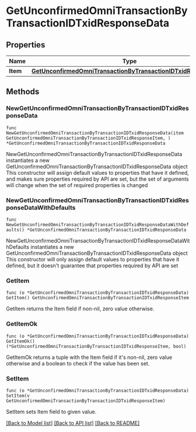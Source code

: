 # GetUnconfirmedOmniTransactionByTransactionIDTxidResponseData

## Properties

Name | Type | Description | Notes
------------ | ------------- | ------------- | -------------
**Item** | [**GetUnconfirmedOmniTransactionByTransactionIDTxidResponseItem**](GetUnconfirmedOmniTransactionByTransactionIDTxidResponseItem.md) |  | 

## Methods

### NewGetUnconfirmedOmniTransactionByTransactionIDTxidResponseData

`func NewGetUnconfirmedOmniTransactionByTransactionIDTxidResponseData(item GetUnconfirmedOmniTransactionByTransactionIDTxidResponseItem, ) *GetUnconfirmedOmniTransactionByTransactionIDTxidResponseData`

NewGetUnconfirmedOmniTransactionByTransactionIDTxidResponseData instantiates a new GetUnconfirmedOmniTransactionByTransactionIDTxidResponseData object
This constructor will assign default values to properties that have it defined,
and makes sure properties required by API are set, but the set of arguments
will change when the set of required properties is changed

### NewGetUnconfirmedOmniTransactionByTransactionIDTxidResponseDataWithDefaults

`func NewGetUnconfirmedOmniTransactionByTransactionIDTxidResponseDataWithDefaults() *GetUnconfirmedOmniTransactionByTransactionIDTxidResponseData`

NewGetUnconfirmedOmniTransactionByTransactionIDTxidResponseDataWithDefaults instantiates a new GetUnconfirmedOmniTransactionByTransactionIDTxidResponseData object
This constructor will only assign default values to properties that have it defined,
but it doesn't guarantee that properties required by API are set

### GetItem

`func (o *GetUnconfirmedOmniTransactionByTransactionIDTxidResponseData) GetItem() GetUnconfirmedOmniTransactionByTransactionIDTxidResponseItem`

GetItem returns the Item field if non-nil, zero value otherwise.

### GetItemOk

`func (o *GetUnconfirmedOmniTransactionByTransactionIDTxidResponseData) GetItemOk() (*GetUnconfirmedOmniTransactionByTransactionIDTxidResponseItem, bool)`

GetItemOk returns a tuple with the Item field if it's non-nil, zero value otherwise
and a boolean to check if the value has been set.

### SetItem

`func (o *GetUnconfirmedOmniTransactionByTransactionIDTxidResponseData) SetItem(v GetUnconfirmedOmniTransactionByTransactionIDTxidResponseItem)`

SetItem sets Item field to given value.



[[Back to Model list]](../README.md#documentation-for-models) [[Back to API list]](../README.md#documentation-for-api-endpoints) [[Back to README]](../README.md)


